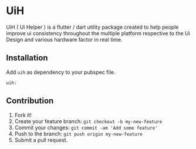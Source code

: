 # UiH

UiH ( Ui Helper ) is a flutter / dart utility package created to help people improve ui consistency throughout the multiple platform respective to the Ui Design and various hardware factor in real time.

## Installation

Add `uih` as dependency to your pubspec file.

```
uih:
```


## Contribution

1. Fork it!
2. Create your feature branch: `git checkout -b my-new-feature`
3. Commit your changes: `git commit -am 'Add some feature'`
4. Push to the branch: `git push origin my-new-feature`
5. Submit a pull request.

